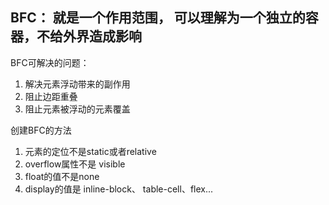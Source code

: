 ## BFC： 就是一个作用范围， 可以理解为一个独立的容器，不给外界造成影响

BFC可解决的问题：
1. 解决元素浮动带来的副作用
2. 阻止边距重叠
3. 阻止元素被浮动的元素覆盖


创建BFC的方法

1. 元素的定位不是static或者relative
2. overflow属性不是 visible
3. float的值不是none
4. display的值是 inline-block、 table-cell、flex...